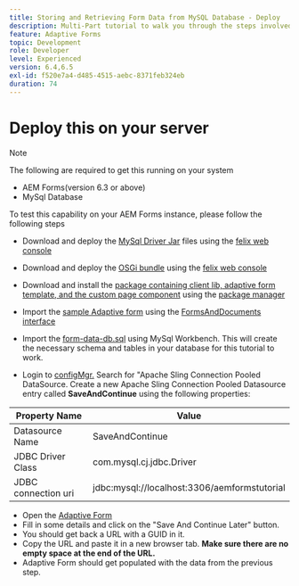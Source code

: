 ```yaml
---
title: Storing and Retrieving Form Data from MySQL Database - Deploy
description: Multi-Part tutorial to walk you through the steps involved in storing and retrieving form data
feature: Adaptive Forms
topic: Development
role: Developer
level: Experienced
version: 6.4,6.5
exl-id: f520e7a4-d485-4515-aebc-8371feb324eb
duration: 74
---
```

# Deploy this on your server

>[!NOTE]
>
>The following are required to get this running on your system
>
>* AEM Forms(version 6.3 or above)
>* MySql Database

To test this capability on your AEM Forms instance, please follow the following steps

* Download and deploy the [MySql Driver Jar](assets/mysqldriver.jar) files using the [felix web console](http://localhost:4502/system/console/bundles)
* Download and deploy the [OSGi bundle](assets/SaveAndContinue.SaveAndContinue.core-1.0-SNAPSHOT.jar) using the [felix web console](http://localhost:4502/system/console/bundles)
* Download and install the [package containing client lib, adaptive form template, and the custom page component](assets/store-and-fetch-af-with-data.zip) using the [package manager](http://localhost:4502/crx/packmgr/index.jsp)
* Import the [sample Adaptive form](assets/sample-adaptive-form.zip) using the [FormsAndDocuments interface](http://localhost:4502/aem/forms.html/content/dam/formsanddocuments)

* Import the [form-data-db.sql](assets/form-data-db.sql) using MySql Workbench. This will create the necessary schema and tables in your database for this tutorial to work.
* Login to [configMgr.](http://localhost:4502/system/console/configMgr) Search for "Apache Sling Connection Pooled DataSource. Create a new Apache Sling Connection Pooled Datasource entry called **SaveAndContinue** using the following properties:

| Property Name| Value |
| ------------------------|---------------------------------------|
| Datasource Name| SaveAndContinue |
| JDBC Driver Class| com.mysql.cj.jdbc.Driver |
| JDBC connection uri| jdbc:mysql://localhost:3306/aemformstutorial |

* Open the [Adaptive Form](http://localhost:4502/content/dam/formsanddocuments/demostoreandretrieveformdata/jcr:content?wcmmode=disabled)
* Fill in some details and click on the "Save And Continue Later" button.
* You should get back a URL with a GUID in it.
* Copy the URL and paste it in a new browser tab. **Make sure there are no empty space at the end of the URL.**
* Adaptive Form should get populated with the data from the previous step.
